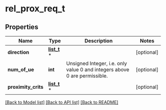 # rel_prox_req_t

## Properties
Name | Type | Description | Notes
------------ | ------------- | ------------- | -------------
**direction** | [**list_t**](direction.md) \* |  | [optional] 
**num_of_ue** | **int** | Unsigned Integer, i.e. only value 0 and integers above 0 are permissible. | [optional] 
**proximity_crits** | [**list_t**](proximity_criterion.md) \* |  | [optional] 

[[Back to Model list]](../README.md#documentation-for-models) [[Back to API list]](../README.md#documentation-for-api-endpoints) [[Back to README]](../README.md)


